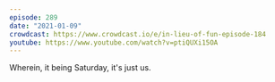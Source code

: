 ```yaml
---
episode: 289
date: "2021-01-09"
crowdcast: https://www.crowdcast.io/e/in-lieu-of-fun-episode-184
youtube: https://www.youtube.com/watch?v=ptiQUXi15OA
---
```

Wherein, it being Saturday, it's just us.
